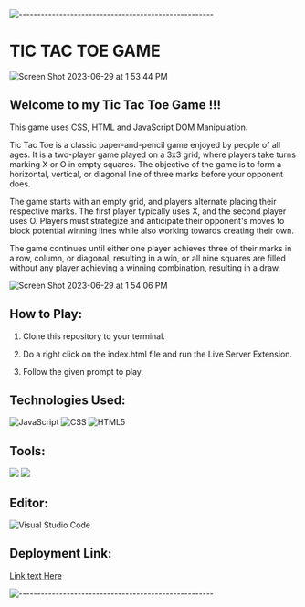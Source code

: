 ![-----------------------------------------------------](https://raw.githubusercontent.com/andreasbm/readme/master/assets/lines/rainbow.png)

# TIC TAC TOE GAME 

![Screen Shot 2023-06-29 at 1 53 44 PM](https://github.com/Oscar-Santos/tic_tac_toe_game_javascript/assets/83252572/8d1722e5-e7c5-456f-8fa0-b738a380dafc)


## Welcome to my Tic Tac Toe Game !!!

This game uses CSS, HTML and JavaScript DOM Manipulation.

Tic Tac Toe is a classic paper-and-pencil game enjoyed by people of all ages. It is a two-player game played on a 3x3 grid, where players take turns marking X or O in empty squares. The objective of the game is to form a horizontal, vertical, or diagonal line of three marks before your opponent does.

The game starts with an empty grid, and players alternate placing their respective marks. The first player typically uses X, and the second player uses O. Players must strategize and anticipate their opponent's moves to block potential winning lines while also working towards creating their own.

The game continues until either one player achieves three of their marks in a row, column, or diagonal, resulting in a win, or all nine squares are filled without any player achieving a winning combination, resulting in a draw.

![Screen Shot 2023-06-29 at 1 54 06 PM](https://github.com/Oscar-Santos/tic_tac_toe_game_javascript/assets/83252572/1a68e202-41e3-493f-a666-7b6dc1756141)



## How to Play:

 1. Clone this repository to your terminal.


 2. Do a right click on the index.html file and run the Live Server Extension.


 3. Follow the given prompt to play.

## Technologies Used:

![JavaScript](https://img.shields.io/badge/JavaScript-323330?style=for-the-badge&logo=javascript&logoColor=F7DF1E)
![CSS](https://img.shields.io/badge/CSS3-1572B6?style=for-the-badge&logo=css3&logoColor=white)
![HTML5](https://img.shields.io/badge/html5-%23E34F26.svg?style=for-the-badge&logo=html5&logoColor=white)

## Tools:
<p>
  <img src="https://img.shields.io/badge/Git-F05032.svg?&style=flaste&logo=git&logoColor=white" />
  <img src="https://img.shields.io/badge/GitHub-181717.svg?&style=flaste&logo=github&logoColor=white" />
  </br>
</p>

## Editor:
![Visual Studio Code](https://img.shields.io/badge/Visual%20Studio%20Code-0078d7.svg?style=for-the-badge&logo=visual-studio-code&logoColor=white)

## Deployment Link:

[Link text Here](https://oscar-santos.github.io/tic_tac_toe_game_javascript/)


![-----------------------------------------------------](https://raw.githubusercontent.com/andreasbm/readme/master/assets/lines/rainbow.png)
